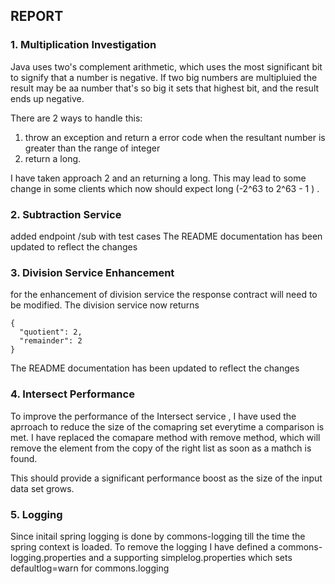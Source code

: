 ## REPORT

### 1. Multiplication Investigation

Java uses two's complement arithmetic, which uses the most significant bit to signify that a number is negative. If two big numbers are multipluied the result may be aa number that's so big it sets that highest bit, and the result ends up negative.

There are 2 ways to handle this:

  1. throw an exception and return a error code when the resultant number is greater than the range of integer
  2. return a long.

I have taken approach 2 and an returning a long. This may lead to some change in some clients which now should expect long (-2^63 to 2^63 - 1 ) .

### 2. Subtraction Service
added endpoint /sub with test cases
The README documentation has been updated to reflect the changes

### 3. Division Service Enhancement
for the enhancement of division service the response contract will need to be modified.
The division service now returns
```
{
  "quotient": 2,
  "remainder": 2
}
```
The README documentation has been updated to reflect the changes

### 4. Intersect Performance
To improve the performance of the Intersect service , I have used the aprroach to reduce the size of the comapring set everytime a comparison is met. I have replaced the comapare method with remove method, which will remove the element from the copy of the right list as soon as a mathch is found.

This should provide a significant performance boost as the size of the input data set grows.

### 5. Logging
Since initail spring logging is done by commons-logging till the time the spring context is loaded.
To remove the logging 
I have defined a commons-logging.properties and a supporting simplelog.properties which sets defaultlog=warn for commons.logging

